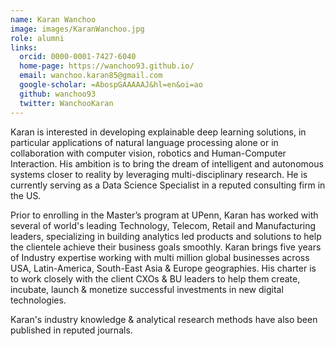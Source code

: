 ```yaml
---
name: Karan Wanchoo
image: images/KaranWanchoo.jpg
role: alumni
links:
  orcid: 0000-0001-7427-6040
  home-page: https://wanchoo93.github.io/
  email: wanchoo.karan85@gmail.com
  google-scholar: =AbospGAAAAAJ&hl=en&oi=ao
  github: wanchoo93
  twitter: WanchooKaran
---
```


Karan is interested in developing explainable deep learning solutions, in particular applications of natural language processing alone or in collaboration with computer vision, robotics and Human-Computer Interaction. His ambition is to bring the dream of intelligent and autonomous systems closer to reality by leveraging multi-disciplinary research. He is currently serving as a Data Science Specialist in a reputed consulting firm in the US.

Prior to enrolling in the Master’s program at UPenn, Karan has worked with several of world's leading Technology, Telecom, Retail and Manufacturing leaders, specializing in building analytics led products and solutions to help the clientele achieve their business goals smoothly. Karan brings five years of Industry expertise working with multi million global businesses across USA, Latin-America, South-East Asia & Europe geographies. His charter is to work closely with the client CXOs & BU leaders to help them create, incubate, launch & monetize successful investments in new digital technologies.

Karan's industry knowledge & analytical research methods have also been published in reputed journals.